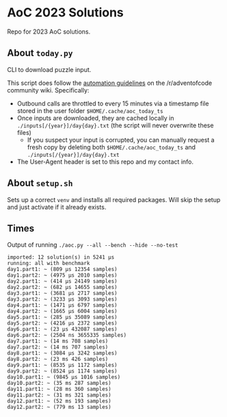 # AoC 2023 Solutions

Repo for 2023 AoC solutions.

## About `today.py`
CLI to download puzzle input.

This script does follow the [automation guidelines](https://www.reddit.com/r/adventofcode/wiki/faqs/automation) on the /r/adventofcode community wiki. Specifically:
- Outbound calls are throttled to every 15 minutes via a timestamp file stored in the user folder `$HOME/.cache/aoc_today_ts`
- Once inputs are downloaded, they are cached locally in `./inputs[/{year}]/day{day}.txt` (the script will never overwrite these files)
  - If you suspect your input is corrupted, you can manually request a fresh copy by deleting both `$HOME/.cache/aoc_today_ts` and `./inputs[/{year}]/day{day}.txt`
- The User-Agent header is set to this repo and my contact info.

## About `setup.sh`
Sets up a correct `venv` and installs all required packages. Will skip the setup and just activate if it already exists.

## Times
Output of running `./aoc.py --all --bench --hide --no-test`

```
imported: 12 solution(s) in 5241 μs
running: all with benchmark
day1.part1: ~ (809 μs 12354 samples)
day1.part2: ~ (4975 μs 2010 samples)
day2.part1: ~ (414 μs 24149 samples)
day2.part2: ~ (682 μs 14655 samples)
day3.part1: ~ (3681 μs 2717 samples)
day3.part2: ~ (3233 μs 3093 samples)
day4.part1: ~ (1471 μs 6797 samples)
day4.part2: ~ (1665 μs 6004 samples)
day5.part1: ~ (285 μs 35089 samples)
day5.part2: ~ (4216 μs 2372 samples)
day6.part1: ~ (23 μs 432087 samples)
day6.part2: ~ (2504 ns 3655335 samples)
day7.part1: ~ (14 ms 708 samples)
day7.part2: ~ (14 ms 707 samples)
day8.part1: ~ (3084 μs 3242 samples)
day8.part2: ~ (23 ms 426 samples)
day9.part1: ~ (8535 μs 1172 samples)
day9.part2: ~ (8524 μs 1174 samples)
day10.part1: ~ (9845 μs 1016 samples)
day10.part2: ~ (35 ms 287 samples)
day11.part1: ~ (28 ms 360 samples)
day11.part2: ~ (31 ms 321 samples)
day12.part1: ~ (52 ms 193 samples)
day12.part2: ~ (779 ms 13 samples)
```

